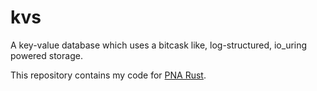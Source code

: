 # kvs

A key-value database which uses a bitcask like, log-structured, io_uring powered storage.

This repository contains my code for [PNA Rust](https://github.com/pingcap/talent-plan/tree/master/rust).
